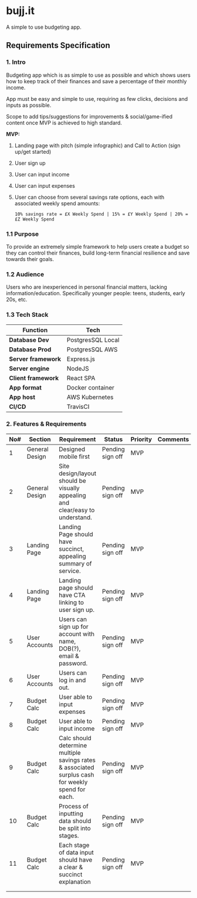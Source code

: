 # bujj.it

A simple to use budgeting app. 

## Requirements Specification

### 1. Intro 

Budgeting app which is as simple to use as possible and which shows users how to keep track of their finances and save a percentage of their monthly income. 

App must be easy and simple to use, requiring as few clicks, decisions and inputs as possible. 

Scope to add tips/suggestions for improvements & social/game-ified content once MVP is achieved to high standard. 

**MVP:**

1. Landing page with pitch (simple infographic) and Call to Action (sign up/get started) 
2. User sign up
3. User can input income
4. User can input expenses
5. User can choose from several savings rate options, each with associated weekly spend amounts:

   ``` 10% savings rate = £X Weekly Spend | 15% = £Y Weekly Spend | 20% = £Z Weekly Spend  ```

### 1.1 Purpose

To provide an extremely simple framework to help users create a budget so they can control their finances, build long-term financial resilience and save towards their goals. 

### 1.2 Audience

Users who are inexperienced in personal financial matters, lacking information/education. Specifically younger people: teens, students, early 20s, etc.


### 1.3 Tech Stack

| **Function**         | **Tech**          |
| -------------------- | ----------------- |
| **Database Dev**     | PostgresSQL Local |
| **Database Prod**    | PostgresSQL AWS   |
| **Server framework** | Express.js        |
| **Server engine**    | NodeJS            |
| **Client framework** | React SPA         |
| **App format**       | Docker container  |
| **App host**         | AWS Kubernetes    |
| **CI/CD**            | TravisCI          |

### 2. Features & Requirements

| No# | Section        | Requirement                                                                                       | Status           | Priority | Comments | Owner |
| --- | -------------- | ------------------------------------------------------------------------------------------------- | ---------------- | -------- | -------- | ----- |
| 1   | General Design | Designed mobile first                                                                             | Pending sign off | MVP      |          |       |
| 2   | General Design | Site design/layout should be visually appealing and clear/easy to understand.                     | Pending sign off | MVP      |          |       |
| 3   | Landing Page   | Landing Page should have succinct, appealing summary of service.                                  | Pending sign off | MVP      |          |       |
| 4   | Landing Page   | Landing page should have CTA linking to user sign up.                                             | Pending sign off | MVP      |          |       |
| 5   | User Accounts  | Users can sign up for account with name, DOB(?), email & password.                                | Pending sign off | MVP      |          |       |
| 6   | User Accounts  | Users can log in and out.                                                                         | Pending sign off | MVP      |          |       |
| 7   | Budget Calc    | User able to input expenses                                                                       | Pending sign off | MVP      |          |       |
| 8   | Budget Calc    | User able to input income                                                                         | Pending sign off | MVP      |          |       |
| 9   | Budget Calc    | Calc should determine multiple savings rates & associated surplus cash for weekly spend for each. | Pending sign off | MVP      |          |       |
| 10  | Budget Calc    | Process of inputting data should be split into stages.                                            | Pending sign off | MVP      |          |       |
| 11  | Budget Calc    | Each stage of data input should have a clear & succinct explanation                               | Pending sign off | MVP      |          |       |
|     |                |                                                                                                   |                  |          |          |       |
|     |                |                                                                                                   |                  |          |          |       |